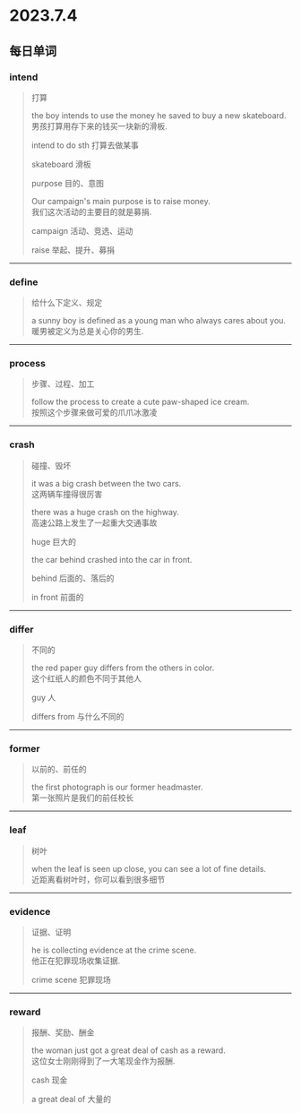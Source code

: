 # 2023.7.4

## 每日单词

### intend

> 打算
>
> the boy intends to use the money he saved to buy a new skateboard.  
> 男孩打算用存下来的钱买一块新的滑板. 
>
> intend to do sth 打算去做某事
>
> skateboard  滑板
>
> purpose 目的、意图
>
> Our campaign's main purpose is to raise money.  
> 我们这次活动的主要目的就是募捐.  
>
> campaign 活动、竞选、运动
>
> raise 举起、提升、募捐

---

### define

> 给什么下定义、规定
>
> a sunny boy is defined as a young man who always cares about you.  
> 暖男被定义为总是关心你的男生.

---

### process

> 步骤、过程、加工
>
> follow the process to create a cute paw-shaped ice cream.  
> 按照这个步骤来做可爱的爪爪冰激凌

---

### crash

> 碰撞、毁坏
>
> it was a big crash between the two cars.  
> 这两辆车撞得很厉害  
>
> there was a huge crash on the highway.  
> 高速公路上发生了一起重大交通事故  
>
> huge 巨大的  
>
> the car behind crashed into the car in front.  
>
> behind 后面的、落后的
>
> in front 前面的

---

### differ

> 不同的
>
> the red paper guy differs from the others in color.  
> 这个红纸人的颜色不同于其他人  
>
> guy  人
>
> differs from 与什么不同的  

---

### former

> 以前的、前任的  
>
> the first photograph is our former headmaster.  
> 第一张照片是我们的前任校长  

---

### leaf

> 树叶
>
> when the leaf is seen up close, you can see a lot of fine details.  
> 近距离看树叶时，你可以看到很多细节

---

### evidence

> 证据、证明
>
> he is collecting evidence at the crime scene.  
> 他正在犯罪现场收集证据.   
>
> crime scene 犯罪现场

---

### reward

> 报酬、奖励、酬金
>
> the woman just got a great deal of cash as a reward.  
> 这位女士刚刚得到了一大笔现金作为报酬.  
>
> cash 现金  
>
> a great deal of 大量的  


